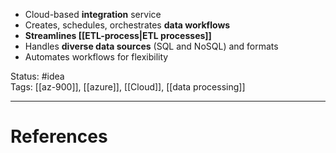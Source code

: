 - ﻿﻿Cloud-based **integration** service
- ﻿﻿Creates, schedules, orchestrates **data workflows**
- ﻿﻿**Streamlines [[ETL-process|ETL processes]]**
- ﻿﻿Handles **diverse data sources** (SQL and NoSQL) and formats
- ﻿﻿Automates workflows for flexibility

Status: #idea  
Tags: [[az-900]], [[azure]], [[Cloud]], [[data processing]]  

---
# References